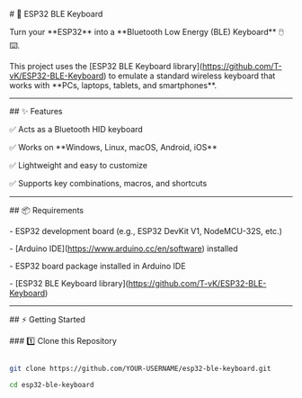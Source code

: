 \# 🔐 ESP32 BLE Keyboard  



Turn your \*\*ESP32\*\* into a \*\*Bluetooth Low Energy (BLE) Keyboard\*\* 🖱️⌨️.  

This project uses the \[ESP32 BLE Keyboard library](https://github.com/T-vK/ESP32-BLE-Keyboard) to emulate a standard wireless keyboard that works with \*\*PCs, laptops, tablets, and smartphones\*\*.  



---



\## ✨ Features

✅ Acts as a Bluetooth HID keyboard  

✅ Works on \*\*Windows, Linux, macOS, Android, iOS\*\*  

✅ Lightweight and easy to customize  

✅ Supports key combinations, macros, and shortcuts  



---



\## 📦 Requirements

\- ESP32 development board (e.g., ESP32 DevKit V1, NodeMCU-32S, etc.)  

\- \[Arduino IDE](https://www.arduino.cc/en/software) installed  

\- ESP32 board package installed in Arduino IDE  

\- \[ESP32 BLE Keyboard library](https://github.com/T-vK/ESP32-BLE-Keyboard)  



---



\## ⚡ Getting Started



\### 1️⃣ Clone this Repository

```bash

git clone https://github.com/YOUR-USERNAME/esp32-ble-keyboard.git

cd esp32-ble-keyboard




